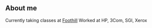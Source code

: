 ## About me

Currently taking classes at [Foothill](https://foothill.edu)
Worked at HP, 3Com, SGI, Xerox
